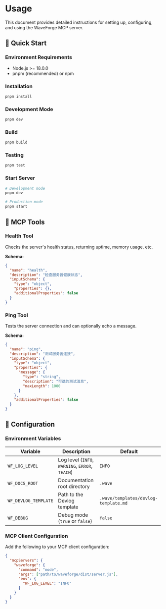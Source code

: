 # Usage

This document provides detailed instructions for setting up, configuring, and using the WaveForge MCP server.

## 🚀 Quick Start

### Environment Requirements

- Node.js >= 18.0.0
- pnpm (recommended) or npm

### Installation

```bash
pnpm install
```

### Development Mode

```bash
pnpm dev
```

### Build

```bash
pnpm build
```

### Testing

```bash
pnpm test
```

### Start Server

```bash
# Development mode
pnpm dev

# Production mode
pnpm start
```

## 🔧 MCP Tools

### Health Tool

Checks the server's health status, returning uptime, memory usage, etc.

**Schema:**
```json
{
  "name": "health",
  "description": "检查服务器健康状态",
  "inputSchema": {
    "type": "object",
    "properties": {},
    "additionalProperties": false
  }
}
```

### Ping Tool

Tests the server connection and can optionally echo a message.

**Schema:**
```json
{
  "name": "ping",
  "description": "测试服务器连接",
  "inputSchema": {
    "type": "object",
    "properties": {
      "message": {
        "type": "string",
        "description": "可选的测试消息",
        "maxLength": 1000
      }
    },
    "additionalProperties": false
  }
}
```

## 📝 Configuration

### Environment Variables

| Variable             | Description                                     | Default                              |
| -------------------- | ----------------------------------------------- | ------------------------------------ |
| `WF_LOG_LEVEL`       | Log level (`INFO`, `WARNING`, `ERROR`, `TEACH`) | `INFO`                               |
| `WF_DOCS_ROOT`       | Documentation root directory                    | `.wave`                              |
| `WF_DEVLOG_TEMPLATE` | Path to the Devlog template                     | `.wave/templates/devlog-template.md` |
| `WF_DEBUG`           | Debug mode (`true` or `false`)                  | `false`                              |


### MCP Client Configuration

Add the following to your MCP client configuration:

```json
{
  "mcpServers": {
    "waveforge": {
      "command": "node",
      "args": ["path/to/waveforge/dist/server.js"],
      "env": {
        "WF_LOG_LEVEL": "INFO"
      }
    }
  }
}
```